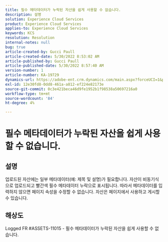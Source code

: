 ```yaml
---
title: 필수 메타데이터가 누락된 자산을 쉽게 사용할 수 없습니다.
description: 설명
solution: Experience Cloud Services
product: Experience Cloud Services
applies-to: Experience Cloud Services
keywords: KCS
resolution: Resolution
internal-notes: null
bug: true
article-created-by: Gucci Paull
article-created-date: 5/30/2022 8:53:02 AM
article-published-by: Gucci Paull
article-published-date: 5/30/2022 8:57:40 AM
version-number: 1
article-number: KA-19729
dynamics-url: https://adobe-ent.crm.dynamics.com/main.aspx?forceUCI=1&pagetype=entityrecord&etn=knowledgearticle&id=06fcb7e4-f5df-ec11-bb3d-000d3a33d402
exl-id: 12e30fd8-0dd8-461a-a812-ef224e82173e
source-git-commit: 0c3e421beca46d9fe1952b1f98538a50697216a0
workflow-type: tm+mt
source-wordcount: '84'
ht-degree: 4%

---
```


# 필수 메타데이터가 누락된 자산을 쉽게 사용할 수 없습니다.

## 설명


업로드된 자산에는 일부 메타데이터(예: 제목 및 설명)가 필요합니다. 자산이 비동기식으로 업로드되고 빨간색 필수 메타데이터 누락으로 표시됩니다. 따라서 메타데이터를 입력하지 않으면 페이지 속성을 수정할 수 없습니다. 자산은 페이지에서 사용하고 게시할 수 있습니다.


## 해상도


Logged FR #ASSETS-11015 - 필수 메타데이터가 누락된 자산을 쉽게 사용할 수 없습니다.
